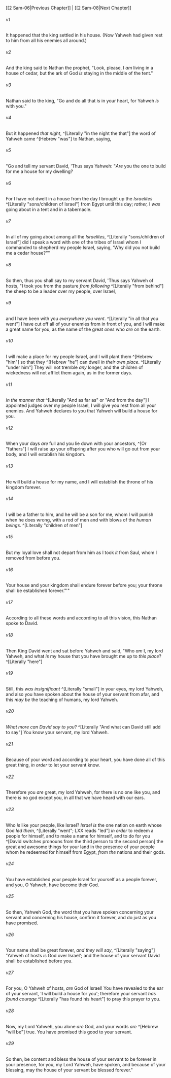 ﻿---
aliases:
  - 2 Samuel 7
---

[[2 Sam-06|Previous Chapter]] | [[2 Sam-08|Next Chapter]]

###### v1
It happened that the king settled in his house. (Now Yahweh had given rest to him from all his enemies all around.)

###### v2
And the king said to Nathan the prophet, "Look, please, I _am_ living in a house of cedar, but the ark of God _is_ staying in the middle of the tent."

###### v3
Nathan said to the king, "Go and do all that _is_ in your heart, for Yahweh _is_ with you."

###### v4
But it happened _that night_, ^[Literally "in the night the that"] the word of Yahweh came ^[Hebrew "was"] to Nathan, saying,

###### v5
"Go and tell my servant David, 'Thus says Yahweh: "_Are_ you the one to build for me a house for my dwelling?

###### v6
For I have not dwelt in a house from the day I brought up the _Israelites_ ^[Literally "sons/children of Israel"] from Egypt until this day; _rather,_ I _was_ going about in a tent and in a tabernacle.

###### v7
In all of my going about among all the _Israelites_, ^[Literally "sons/children of Israel"] did I speak a word with one of the tribes of Israel whom I commanded to shepherd my people Israel, saying, 'Why did you not build me a cedar house?'"'

###### v8
So then, thus you shall say to my servant David, 'Thus says Yahweh of hosts, "I took you from the pasture _from following_ ^[Literally "from behind"] the sheep to be a leader over my people, over Israel,

###### v9
and I have been with you _everywhere you went_. ^[Literally "in all that you went"] I have cut off all of your enemies from in front of you, and I will make a great name for you, as the name of the great _ones_ who _are_ on the earth.

###### v10
I will make a place for my people Israel, and I will plant them ^[Hebrew "him"] so that they ^[Hebrew "he"] can dwell _in their own place_. ^[Literally "under him"] They will not tremble _any_ longer, and the children of wickedness will not afflict them again, as in the former days.

###### v11
_In the manner that_ ^[Literally "And as far as" or "And from the day"] I appointed judges over my people Israel, I will give you rest from all your enemies. And Yahweh declares to you that Yahweh will build a house for you.

###### v12
When your days _are_ full and you lie down with your ancestors, ^[Or "fathers"] I will raise up your offspring after you who will go out from your body, and I will establish his kingdom.

###### v13
He will build a house for my name, and I will establish the throne of his kingdom forever.

###### v14
I will be a father to him, and he will be a son for me, whom I will punish when he does wrong, with a rod of men and with blows of the _human beings_. ^[Literally "children of men"]

###### v15
But my loyal love shall not depart from him as I took _it_ from Saul, whom I removed from before you.

###### v16
Your house and your kingdom shall endure forever before you; your throne shall be established forever."'"

###### v17
According to all these words and according to all this vision, this Nathan spoke to David.

###### v18
Then King David went and sat before Yahweh and said, "Who _am_ I, my lord Yahweh, and what _is_ my house that you have brought me up to _this place_? ^[Literally "here"]

###### v19
Still, this _was_ _insignificant_ ^[Literally "small"] in your eyes, my lord Yahweh, and also you have spoken about the house of your servant from afar, and this _may be_ the teaching of humans, my lord Yahweh.

###### v20
_What more can David say to you_? ^[Literally "And what can David still add to say"] You know your servant, my lord Yahweh.

###### v21
Because of your word and according to your heart, you have done all of this great thing, _in order_ to let your servant know.

###### v22
Therefore you _are_ great, my lord Yahweh, for there is no one like you, and there _is_ no god except you, in all that we have heard with our ears.

###### v23
Who _is_ like your people, like Israel? _Israel is_ the one nation on earth whose God _led them_, ^[Literally "went"; LXX reads "led"] _in order_ to redeem a people for himself, and to make a name for himself, and to do for you ^[David switches pronouns from the third person to the second person] the great and awesome things for your land in the presence of your people whom he redeemed for himself from Egypt, _from the_ nations and their gods.

###### v24
You have established your people Israel for yourself as a people forever, and you, O Yahweh, have become their God.

###### v25
So then, Yahweh God, the word that you have spoken concerning your servant and concerning his house, confirm it forever, and do just as you have promised.

###### v26
Your name shall be great forever, _and they will say_, ^[Literally "saying"] 'Yahweh of hosts _is_ God over Israel'; and the house of your servant David shall be established before you.

###### v27
For you, O Yahweh of hosts, _are_ God of Israel! You have revealed to the ear of your servant, 'I will build a house for you'; therefore your servant _has found courage_ ^[Literally "has found his heart"] to pray this prayer to you.

###### v28
Now, my Lord Yahweh, you alone _are_ God, and your words _are_ ^[Hebrew "will be"] true. You have promised this good to your servant.

###### v29
So then, be content and bless the house of your servant to be forever in your presence, for you, my Lord Yahweh, have spoken, and because of your blessing, may the house of your servant be blessed forever."